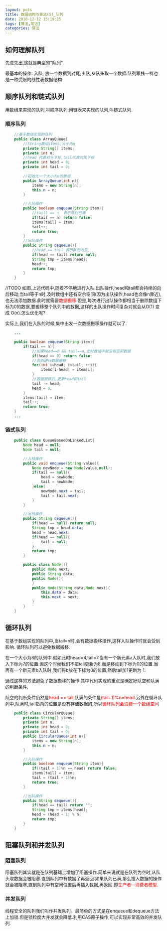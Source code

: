 ```yaml
---
layout: pots
title: 数据结构与算法(5)_队列
date: 2018-12-12 15:19:25
tags: [算法,笔记]
categories: 算法
---
```

## 如何理解队列
先进先出,这就是典型的"队列".

最基本的操作: 入队, 放一个数据到对尾;出队,从队头取一个数据.队列跟栈一样也是一种受限的线性表数据结构

## 顺序队列和链式队列
用数组来实现的队列,叫顺序队列;用链表来实现的队列,叫链式队列.

### 顺序队列

```java
	//基于数组实现的队列
	public class ArrayQueue{
		//String数组items,大小为n
		private String[] items; 
		private int n;
		//head 代表对头下标,tail代表对尾下标
		private int head = 0;
		private int tail = 0;
	
		//初始化一个大小为n的数组
		public ArrayQueue(int n){
			items = new String[n];
			this.n = n;
		}

		//入队操作
		public boolean enqueue(String item){
			//taill == n  表示队列已满
			if(tail == n) return false;
			items[tail] = item;
			tail++;
			return true;
		}
		//出队操作
		public String dequeue(){
			//head == tail 表示队列为空
			if(head == tail) return null;
			String tmp = items[head];
			head++;
			return tmp;
		}
	}
```
//TODO
如图,上述代码中,随着不停地进行入队,出队操作,head和tail都会持续的向后移动,当tail等于n时,及时数组中还有空余空间(因为出队操作,head也会像n靠近),也无法添加数据.此时就需要<font color=red>数据搬移</font>.但是,每次进行出队操作都相当于删除数组下标为0的数据,要搬移整个队列中的数据,这样的出队操作时间复杂对就会从O(1) 变成 O(n).怎么优化呢?

实际上,我们在入队的时候,集中出发一次数据搬移操作就可以了.

```java
	...		

	public boolean enqueue(String item){
		if(tail == n){
			//如果head==0 && tail==n,此时数组中就没有空闲数据
			if(head == 0) return false;
			//否则进行数据搬移
			for(int i=head; i<tail; ++i){
				items[i-head] = item[i];
			}
			//数据搬移后,更新head和tail
			tail -= head;
			head = 0;
		}
		items[tail] = item;
		tail++;
		return true;
	}
	...
```

### 链式队列

```java
	public class QueueBasedOnLinkedList{
		Node head = null;
		Node tail = null;

		//入栈操作
		public void enqueue(String value){
			Node newNode = new Node(value,null);
			if(tail == null){
				head = newNode;
				tail = newNode;
			}else{
				newNode.next = tail;
				tail = tail.next;
			}
		}

		//出栈操作
		public String dequeue(){
			if(head == null) return null;
			String tmp = head.data;
			head = head.next;
			if(head == null){
				tail = null;	
			}
			return tmp;
		}

		public class Node(){
			public Node next;
			public String data;
			public Node(){
			}
			public Node(String data,Node next){
				this.data = data;
				this.next = next;
			}
		}
	}
```

## 循环队列
在基于数组实现的队列中,当tail=n时,会有数据搬移操作,这样入队操作时就会受到影响.
循环队列可以避免数据搬移.

在一个大小为8的队列中.假如此时head=4,tail=7.当有一个新元素a入队时,我们放入下标为7的位置.但这个时候我们不把tail更新为8,而是移动到下标为0的位置.当再有一个新元素b入队时,我们将b放在下标为0的位置,然后tail加1更新为 1.

通过这样的方法避免了数据搬移的操作.其中代码实现的重点是确定好队空和队满的判断条件.

队空的判断条件仍然是<font color = red>head == tail</font>,队满的条件是<font color=red>(tail+1)%n=head</font>.另外在循环队列中,队满时,tail指向的位置是没有存储数据的,所以<font color=red>循环队列会浪费一个数组空间</font>

```java
	public class CircularQueue{
		private String[] items;
		private int n;
		private int head = 0;
		private int tail = 0;
		public CircularQueue(int n){
			items = new String[n];
			this.n = n;
		}

		//入队操作
		public boolean enqueue(String item){
			if((tail + 1)%n == head) return false;
			items[tail] = item;
			tail = (tail + 1)%n;
			return true;
		}

		//出队操作
		public String dequeue(){
			if(head == tail) return "";
			String tmp = items[head];
			head = (head + 1) % n;
			return tmp;
		}
	}
```

## 阻塞队列和并发队列
### 阻塞队列
阻塞队列其实就是在队列基础上增加了阻塞操作.简单来说就是在队列为空时,从队头取数据会被阻塞.直到队列中有数据了再返回.如果队列已满,那么插入数据的操作就会被阻塞,直到队列中有空闲位置后再插入数据,再返回.即<font color=red>生产者--消费者模型</font>.

### 并发队列
线程安全的队列我们叫作并发队列。最简单的方式是在enqueue和dequeue方法上加锁.但是锁粒度大并发就会降低.利用CAS原子操作,可以实现非常高效的并发队列.










